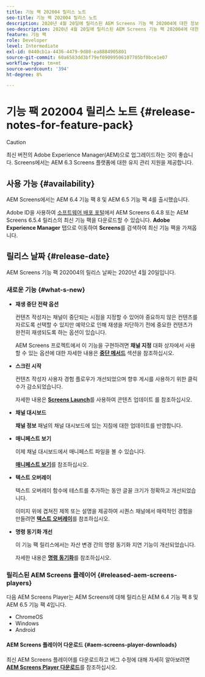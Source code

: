 ```yaml
---
title: 기능 팩 202004 릴리스 노트
seo-title: 기능 팩 202004 릴리스 노트
description: 2020년 4월 20일에 릴리스된 AEM Screens 기능 팩 202004에 대한 정보를 보려면 이 페이지를 따르십시오.
seo-description: 2020년 4월 20일에 릴리스된 AEM Screens 기능 팩 202004에 대한 정보를 보려면 이 페이지를 따르십시오.
feature: 기능 팩
role: Developer
level: Intermediate
exl-id: 0440cb1a-4436-4479-9d88-ea8884905801
source-git-commit: 60a6583dd3bf79ef09099506107705bf0bce1e07
workflow-type: tm+mt
source-wordcount: '394'
ht-degree: 8%

---
```


# 기능 팩 202004 릴리스 노트 {#release-notes-for-feature-pack}

>[!CAUTION]
>
>최신 버전의 Adobe Experience Manager(AEM)으로 업그레이드하는 것이 좋습니다. Screens에서는 AEM 6.3 Screens 플랫폼에 대한 유지 관리 지원을 제공합니다.

## 사용 가능 {#availability}

AEM Screens에서는 AEM 6.4 기능 팩 8 및 AEM 6.5 기능 팩 4를 출시했습니다.

Adobe ID을 사용하여 [소프트웨어 배포 포털](https://experience.adobe.com/#/downloads/content/software-distribution/en/aem.html)에서 AEM Screens 6.4.8 또는 AEM Screens 6.5.4 릴리스의 최신 기능 팩을 다운로드할 수 있습니다. **Adobe Experience Manager** 탭으로 이동하여 **Screens**&#x200B;를 검색하여 최신 기능 팩을 가져옵니다.

## 릴리스 날짜 {#release-date}

AEM Screens 기능 팩 202004의 릴리스 날짜는 2020년 4월 20일입니다.

### 새로운 기능 {#what-s-new}

* **재생 중단 전략 옵션**

   컨텐츠 작성자는 채널이 중단되는 시점을 지정할 수 있어야 중요하지 않은 컨텐츠를 자르도록 선택할 수 있지만 예약으로 인해 재생을 차단하기 전에 중요한 컨텐츠가 완전히 재생되도록 하는 옵션이 있습니다.

   AEM Screens 프로젝트에서 이 기능을 구현하려면 **채널 지정** 대화 상자에서 사용할 수 있는 옵션에 대한 자세한 내용은 **[중단 메서드](/help/user-guide/channel-assignment.md#interruption-method-channel)** 섹션을 참조하십시오.

* **스크린 시작**

   컨텐츠 작성자 사용자 경험 플로우가 개선되었으며 향후 게시를 사용하기 위한 클릭 수가 감소되었습니다.

   자세한 내용은 **[Screens Launch](launches.md)**&#x200B;를 사용하여 콘텐츠 업데이트 를 참조하십시오.

* **채널 대시보드**

   **채널 정보** 패널의 채널 대시보드에 있는 지침에 대한 업데이트를 반영합니다.


* **매니페스트 보기**

   이제 채널 대시보드에서 매니페스트 파일을 볼 수 있습니다.

   **[매니페스트 보기](/help/user-guide/managing-channels.md#view-manifest)**&#x200B;를 참조하십시오.

* **텍스트 오버레이**

   텍스트 오버레이 함수에 테스트를 추가하는 동안 글꼴 크기가 정확하고 개선되었습니다.

   이미지 위에 겹쳐진 제목 또는 설명을 제공하여 시퀀스 채널에서 매력적인 경험을 만들려면 **[텍스트 오버레이](text-overlay.md)**&#x200B;를 참조하십시오.

* **명령 동기화 개선**

   이 기능 팩 릴리스에서는 자산 변경 간의 명령 동기화 지연 기능이 개선되었습니다.

   자세한 내용은 **[명령 동기화](using-command-sync.md)**&#x200B;를 참조하십시오.

### 릴리스된 AEM Screens 플레이어 {#released-aem-screens-players}

다음 AEM Screens Player는 AEM Screens에 대해 릴리스된 AEM 6.4 기능 팩 8 및 AEM 6.5 기능 팩 4입니다.

* ChromeOS
* Windows
* Android

#### AEM Screens 플레이어 다운로드 {#aem-screens-player-downloads}

최신 AEM Screens 플레이어를 다운로드하고 버그 수정에 대해 자세히 알아보려면 **[AEM Screens Player 다운로드](https://download.macromedia.com/screens/)**&#x200B;를 참조하십시오.
